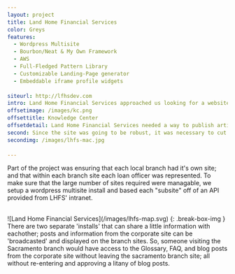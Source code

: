 ```yaml
---
layout: project
title: Land Home Financial Services
color: Greys
features:
  - Wordpress Multisite
  - Bourbon/Neat & My Own Framework
  - AWS
  - Full-Fledged Pattern Library
  - Customizable Landing-Page generator
  - Embeddable iframe profile widgets

siteurl: http://lfhsdev.com
intro: Land Home Financial Services approached us looking for a website that would better serve their branches and loan officers. We saw a few oportunites for them to stand out in the home loan industry as a more empathetic, personality-driven company; and used the website as a medium to leverage that.
offsetimage: /images/kc.png
offsettitle: Knowledge Center
offsetdetail: Land Home Financial Services needed a way to publish articles that could keep up with modern publications to help position them as a leader in the housing industry, so we built their Knowledge Center. We keep track of pageviews site-wide and use that information to sort by popular articles.
second: Since the site was going to be robust, it was necessary to cut out page-weight wherever possible, so before we started putting pages together we set up a pattern library for each style component; like a custom-made Bootstrap based on SMACSS and BASSCSS.
secondimg: /images/lhfs-mac.jpg

---
```


Part of the project was ensuring that each local branch had it's own site; and that within each branch site each loan officer was represented. To make sure that the large number of sites required were managable, we setup a wordpress multisite install and based each "subsite" off of an API provided from LHFS' intranet. 

<br>
![Land Home Financial Services](/images/lhfs-map.svg)
{: .break-box-img }
<br>
There are two separate 'installs' that can share a little information with eachother; posts and information from the corporate site can be 'broadcasted' and displayed on the branch sites. So, someone visiting the Sacramento branch would have access to the Glossary, FAQ, and blog posts from the corporate site without leaving the sacramento branch site; all without re-entering and approving a litany of blog posts.
